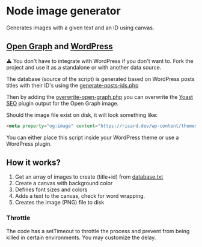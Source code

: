 # Node image generator

Generates images with a given text and an ID using canvas.

## [Open Graph](https://ogp.me/) and [WordPress](https://wordpress.org/)

⚠️ You don't have to integrate with WordPress if you don't want to. Fork the project and use it as a standalone or with another data source.

The database (source of the script) is generated based on WordPress posts titles with their ID's using the [generate-posts-ids.php](generate-posts-ids.php)

Then by adding the [overwrite-open-graph.php](overwrite-open-graph.php) you can overwrite the [Yoast SEO](https://wordpress.org/plugins/wordpress-seo/) plugin output for the Open Graph image.

Should the image file exist on disk, it will look something like:

```html
<meta property="og:image" content="https://ricard.dev/wp-content/themes/ricks-code/image-generator/images/9105.png" />
```

You can either place this script inside your WordPress theme or use a WordPress plugin.

## How it works?

1. Get an array of images to create (title+id) from [database.txt](database.txt)
2. Create a canvas with background color
3. Defines font sizes and colors
4. Adds a text to the canvas, check for word wrapping.
5. Creates the image (PNG) file to disk

### Throttle

The code has a setTimeout to throttle the process and prevent from being killed in certain environments. You may customize the delay.